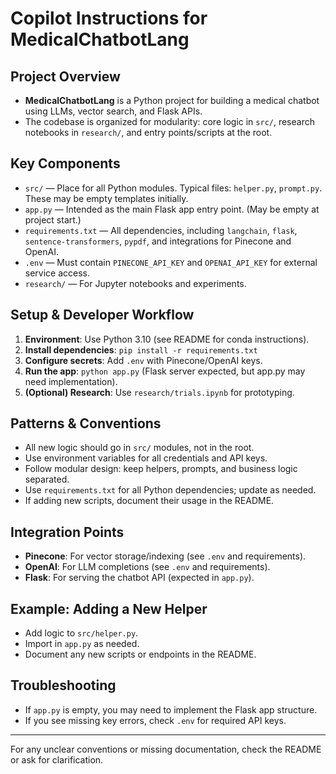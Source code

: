 # Copilot Instructions for MedicalChatbotLang

## Project Overview
- **MedicalChatbotLang** is a Python project for building a medical chatbot using LLMs, vector search, and Flask APIs.
- The codebase is organized for modularity: core logic in `src/`, research notebooks in `research/`, and entry points/scripts at the root.

## Key Components
- `src/` — Place for all Python modules. Typical files: `helper.py`, `prompt.py`. These may be empty templates initially.
- `app.py` — Intended as the main Flask app entry point. (May be empty at project start.)
- `requirements.txt` — All dependencies, including `langchain`, `flask`, `sentence-transformers`, `pypdf`, and integrations for Pinecone and OpenAI.
- `.env` — Must contain `PINECONE_API_KEY` and `OPENAI_API_KEY` for external service access.
- `research/` — For Jupyter notebooks and experiments.

## Setup & Developer Workflow
1. **Environment**: Use Python 3.10 (see README for conda instructions).
2. **Install dependencies**: `pip install -r requirements.txt`
3. **Configure secrets**: Add `.env` with Pinecone/OpenAI keys.
4. **Run the app**: `python app.py` (Flask server expected, but app.py may need implementation).
5. **(Optional) Research**: Use `research/trials.ipynb` for prototyping.

## Patterns & Conventions
- All new logic should go in `src/` modules, not in the root.
- Use environment variables for all credentials and API keys.
- Follow modular design: keep helpers, prompts, and business logic separated.
- Use `requirements.txt` for all Python dependencies; update as needed.
- If adding new scripts, document their usage in the README.

## Integration Points
- **Pinecone**: For vector storage/indexing (see `.env` and requirements).
- **OpenAI**: For LLM completions (see `.env` and requirements).
- **Flask**: For serving the chatbot API (expected in `app.py`).

## Example: Adding a New Helper
- Add logic to `src/helper.py`.
- Import in `app.py` as needed.
- Document any new scripts or endpoints in the README.

## Troubleshooting
- If `app.py` is empty, you may need to implement the Flask app structure.
- If you see missing key errors, check `.env` for required API keys.

---
For any unclear conventions or missing documentation, check the README or ask for clarification.
